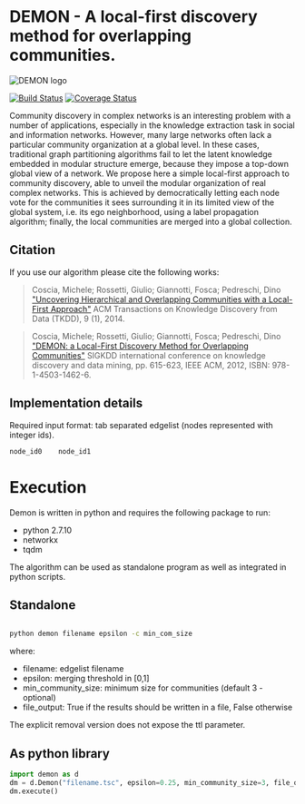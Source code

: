 # DEMON - A local-first discovery method for overlapping communities.

![DEMON logo](http://www.giuliorossetti.net/about/wp-content/uploads/2013/07/Demon-300x233.png)


[![Build Status](https://travis-ci.org/GiulioRossetti/DEMON.svg?branch=master)](https://travis-ci.org/GiulioRossetti/DEMON)
[![Coverage Status](https://coveralls.io/repos/github/GiulioRossetti/DEMON/badge.svg?branch=master)](https://coveralls.io/github/GiulioRossetti/DEMON?branch=master)


Community discovery in complex networks is an interesting problem with a number of applications, especially in the knowledge extraction task in social and information networks. However, many large networks often lack a particular community organization at a global level. In these cases, traditional graph partitioning algorithms fail to let the latent knowledge embedded in modular structure emerge, because they impose a top-down global view of a network. We propose here a simple local-first approach to community discovery, able to unveil the modular organization of real complex networks. This is achieved by democratically letting each node vote for the communities it sees surrounding it in its limited view of the global system, i.e. its ego neighborhood, using a label propagation algorithm; finally, the local communities are merged into a global collection. 

## Citation
If you use our algorithm please cite the following works:

>Coscia, Michele; Rossetti, Giulio; Giannotti, Fosca; Pedreschi, Dino
> ["Uncovering Hierarchical and Overlapping Communities with a Local-First Approach"](http://dl.acm.org/citation.cfm?id=2629511)
>ACM Transactions on Knowledge Discovery from Data (TKDD), 9 (1), 2014. 

>Coscia, Michele; Rossetti, Giulio; Giannotti, Fosca; Pedreschi, Dino
> ["DEMON: a Local-First Discovery Method for Overlapping Communities"](http://dl.acm.org/citation.cfm?id=2339630)
>SIGKDD international conference on knowledge discovery and data mining, pp. 615-623, IEEE ACM, 2012, ISBN: 978-1-4503-1462-6.

## Implementation details

Required input format: tab separated edgelist (nodes represented with integer ids).

```
node_id0    node_id1
```

# Execution
Demon is written in python and requires the following package to run:
- python 2.7.10
- networkx
- tqdm

The algorithm can be used as standalone program as well as integrated in python scripts.

## Standalone

```bash

python demon filename epsilon -c min_com_size
```

where:
* filename: edgelist filename
* epsilon: merging threshold in [0,1]
* min_community_size: minimum size for communities (default 3 - optional)
* file_output: True if the results should be written in a file, False otherwise

The explicit removal version does not expose the ttl parameter.

## As python library
```python
import demon as d
dm = d.Demon("filename.tsc", epsilon=0.25, min_community_size=3, file_output=True)
dm.execute()
```
